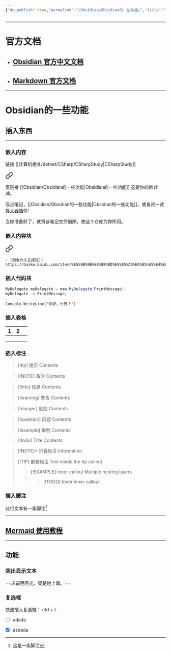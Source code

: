 ```yaml
---
{"dg-publish":true,"permalink":"/Obsidian/Obsidian的一些功能/","title":"Obsidian的一些功能","tags":["gardenEntry"],"created":"2025-03-30T21:35:00","updated":"2025-04-01T00:43:35.132+08:00"}
---
```



---
# 官方文档

- ## [Obsidian 官方中文文档  ][Obsidian 官方中文文档]

- ## [Markdown 官方文档][Markdown 官方文档]

---

# Obsidian的一些功能

## 插入东西

---
### 嵌入内容

链接  [[计算机相关/dotnet/CSharp/CSharpStudy\|CSharpStudy]]


<div class="transclusion internal-embed is-loaded"><a class="markdown-embed-link" href="/obsidian//" aria-label="Open link"><svg xmlns="http://www.w3.org/2000/svg" width="24" height="24" viewBox="0 0 24 24" fill="none" stroke="currentColor" stroke-width="2" stroke-linecap="round" stroke-linejoin="round" class="svg-icon lucide-link"><path d="M10 13a5 5 0 0 0 7.54.54l3-3a5 5 0 0 0-7.07-7.07l-1.72 1.71"></path><path d="M14 11a5 5 0 0 0-7.54-.54l-3 3a5 5 0 0 0 7.07 7.07l1.71-1.71"></path></svg></a><div class="markdown-embed">




反链接 [[Obsidian/Obsidian的一些功能\|Obsidian的一些功能]]
这是你的新*仓库*。

写点笔记，[[Obsidian/Obsidian的一些功能\|Obsidian的一些功能]]，或者试一试[导入器](https://help.obsidian.md/Plugins/Importer)插件!

当你准备好了，就将该笔记文件删除，使这个仓库为你所用。


</div></div>


### 嵌入内容块


<div class="transclusion internal-embed is-loaded"><a class="markdown-embed-link" href="//dotnet/c-sharp/c-sharp-study/#258d2f" aria-label="Open link"><svg xmlns="http://www.w3.org/2000/svg" width="24" height="24" viewBox="0 0 24 24" fill="none" stroke="currentColor" stroke-width="2" stroke-linecap="round" stroke-linejoin="round" class="svg-icon lucide-link"><path d="M10 13a5 5 0 0 0 7.54.54l3-3a5 5 0 0 0-7.07-7.07l-1.72 1.71"></path><path d="M14 11a5 5 0 0 0-7.54-.54l-3 3a5 5 0 0 0 7.07 7.07l1.71-1.71"></path></svg></a><div class="markdown-embed">



	- [四舍六入五成双]( https://baike.baidu.com/item/%E5%9B%9B%E8%88%8D%E5%85%AD%E5%85%A5%E4%BA%94%E6%88%90%E5%8F%8C/9062547) 

</div></div>


### 插入代码块

```csharp
MyDelegate myDelegate = new MyDelegate(PrintMessage);
myDelegate -= PrintMessage;
```

`Console.WriteLine("你好，世界！")`

### 插入表格

| 1   | 2   |     |
| --- | --- | --- |
|     |     |     |
|     |     |     |
|     |     |     |
###   插入标注

> [!tip] 提示
> Contents

> [!NOTE] 备注
> Contents

> [!info] 信息
> Contents

> [!warning] 警告
> Contents

> [!danger] 危险
> Contents

> [!question] 问题
> Contents

> [!example] 举例
> Contents

> [!todo] Title
> Contents

> [!NOTE]+ 折叠标注
> Information

> [!TIP] 嵌套标注
> Text inside the tip callout
> > [!EXAMPLE] Inner callout
> > Multiple nesting layers
> > > [!TODO] Inner inner callout


### 插入脚注

此行文本有一条脚注[^1]

---
## [Mermaid 使用教程][Mermaid 使用教程]

---
## 功能

### 突出显示文本

==床前明月光，疑是地上霜。==

### 复选框

快速插入复选框： ctrl + L
- [ ] adada
- [x] asdada


[^1]: 这是一条脚注


[Obsidian 官方中文文档]:https://publish.obsidian.md/help-zh/%E7%94%B1%E6%AD%A4%E5%BC%80%E5%A7%8B

[Markdown 官方文档]:https://markdown.com.cn/

[Mermaid 使用教程]:https://zhuanlan.zhihu.com/p/625897489